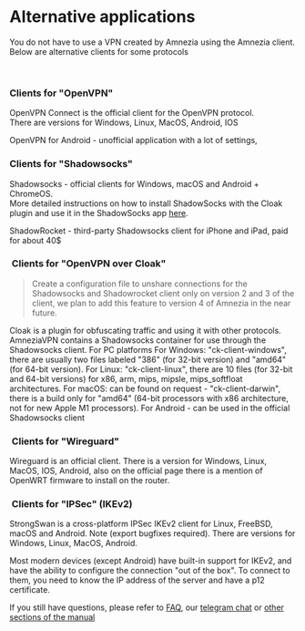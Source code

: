 # Alternative applications

You do not have to use a VPN created by Amnezia using the Amnezia client. 
Below are alternative clients for some protocols

&nbsp;

### Clients for "OpenVPN"

OpenVPN Connect is the official client for the OpenVPN protocol. \
There are versions for Windows, Linux, MacOS, Android, IOS

OpenVPN for Android - unofficial application with a lot of settings,


### Clients for "Shadowsocks"


Shadowsocks - official clients for Windows, macOS and Android + ChromeOS. \
More detailed instructions on how to install ShadowSocks with the Cloak plugin and use it in the ShadowSocks app [here].   

ShadowRocket - third-party Shadowsocks client for iPhone and iPad, paid for about 40$



###  Clients for "OpenVPN over Cloak"

> Create a configuration file to unshare connections for the Shadowsocks and Shadowrocket client only on version 2 and 3 of the client, we plan to add this feature to version 4 of Amnezia in the near future. 


Cloak is a plugin for obfuscating traffic and using it with other protocols. AmneziaVPN contains a Shadowsocks container for use through the Shadowsocks client.
For PC platforms
For Windows: "ck-client-windows", there are usually two files labeled "386" (for 32-bit version) and "amd64" (for 64-bit version).
For Linux: "ck-client-linux", there are 10 files (for 32-bit and 64-bit versions) for x86, arm, mips, mipsle, mips_softfloat architectures.
For macOS: can be found on request - "ck-client-darwin", there is a build only for "amd64" (64-bit processors with x86 architecture, not for new Apple M1 processors).
For Android - can be used in the official Shadowsocks client

###  Clients for "Wireguard"

Wireguard is an official client.  There is a version for Windows, Linux, MacOS, IOS, Android, 
also on the official page there is a mention of OpenWRT firmware to install on the router.

###  Clients for "IPSec" (IKEv2)

StrongSwan is a cross-platform IPSec IKEv2 client for Linux, FreeBSD, macOS and Android. Note (export bugfixes required).
There are versions for Windows, Linux, MacOS, Android.

Most modern devices (except Android) have built-in support for IKEv2, and have the ability to configure the connection "out of the box". To connect to them, you need to know the IP address of the server and have a p12 certificate.

If you still have questions, please refer to [FAQ], our [telegram chat] or [other sections of the manual]

[amnezia-site-ext-link]: https://amnezia-web-nx1r.vercel.app
[about-int-link]: /about
[FAQ]: ../faq 
[telegram chat]: https://t.me/amnezia_vpn_en
[other sections of the manual]: ../instructions
[here]: https://ru-docs.amnezia.org/guides/cloak-ss-win/


















